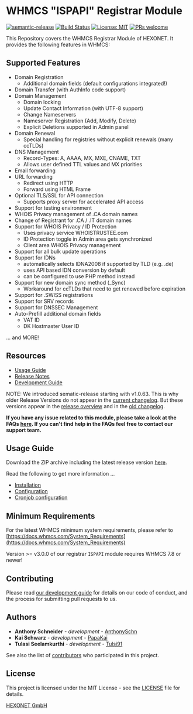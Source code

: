 # WHMCS "ISPAPI" Registrar Module #

[![semantic-release](https://img.shields.io/badge/%20%20%F0%9F%93%A6%F0%9F%9A%80-semantic--release-e10079.svg)](https://github.com/semantic-release/semantic-release)
[![Build Status](https://travis-ci.org/hexonet/whmcs-ispapi-registrar.svg?branch=master)](https://travis-ci.org/hexonet/whmcs-ispapi-registrar)
[![License: MIT](https://img.shields.io/badge/License-MIT-blue.svg)](https://opensource.org/licenses/MIT)
[![PRs welcome](https://img.shields.io/badge/PRs-welcome-brightgreen.svg)](https://github.com/hexonet/whmcs-ispapi-registrar/blob/master/CONTRIBUTING.md)

This Repository covers the WHMCS Registrar Module of HEXONET. It provides the following features in WHMCS:

## Supported Features ##

* Domain Registration
  * Additional domain fields (default configurations integrated!)
* Domain Transfer (with AuthInfo code support)
* Domain Management
  * Domain locking
  * Update Contact Information (with UTF-8 support)
  * Change Nameservers
  * Nameserver Registration (Add, Modify, Delete)
  * Explicit Deletions supported in Admin panel
* Domain Renewal
  * Special handling for registries without explicit renewals (many ccTLDs)
* DNS Management
  * Record-Types: A, AAAA, MX, MXE, CNAME, TXT
  * Allows user defined TTL values and MX priorities
* Email forwarding
* URL forwarding
  * Redirect using HTTP
  * Forward using HTML Frame
* Optional TLS/SSL for API connection
  * Supports proxy server for accelerated API access
* Support for testing environment
* WHOIS Privacy management of .CA domain names
* Change of Registrant for .CA / .IT domain names
* Support for WHOIS Privacy / ID Protection
  * Uses privacy service WHOISTRUSTEE.com
  * ID Protection toggle in Admin area gets synchronized
  * Client area WHOIS Privacy management
* Support for all bulk update operations
* Support for IDNs
  * automatically selects IDNA2008 if supported by TLD (e.g. .de)
  * uses API based IDN conversion by default
  * can be configured to use PHP method instead
* Support for new domain sync method (_Sync)
  * Workaround for ccTLDs that need to get renewed before expiration
* Support for .SWISS registrations
* Support for SRV records
* Support for DNSSEC Management
* Auto-Prefill additional domain fields
  * VAT ID
  * DK Hostmaster User ID

... and MORE!

## Resources ##

* [Usage Guide](https://github.com/hexonet/whmcs-ispapi-registrar/wiki/Usage-Guide)
* [Release Notes](https://github.com/hexonet/whmcs-ispapi-registrar/releases)
* [Development Guide](https://github.com/hexonet/whmcs-ispapi-registrar/wiki/Development-Guide)

NOTE: We introduced sematic-release starting with v1.0.63. This is why older Release Versions do not appear in the [current changelog](https://github.com/hexonet/whmcs-ispapi-registrar/blob/master/HISTORY.md). But these versions appear in the [release overview](https://github.com/hexonet/whmcs-ispapi-registrar/releases) and in the [old changelog](https://github.com/hexonet/whmcs-ispapi-registrar/blob/master/HISTORY.old).

**If you have any issue related to this module, please take a look at the FAQs [here](https://github.com/hexonet/whmcs-ispapi-registrar/wiki/FAQs). If you can't find help in the FAQs feel free to contact our support team.**

## Usage Guide ##

Download the ZIP archive including the latest release version [here](https://github.com/hexonet/whmcs-ispapi-registrar/raw/master/whmcs-ispapi-registrar-latest.zip).

Read the following to get more information ...

* [Installation](https://github.com/hexonet/whmcs-ispapi-registrar/wiki/Usage-Guide#installation)
* [Configuration](https://github.com/hexonet/whmcs-ispapi-registrar/wiki/Usage-Guide#configuration)
* [Cronjob configuration](https://github.com/hexonet/whmcs-ispapi-registrar/wiki/Usage-Guide#cronjob-configuration)

## Minimum Requirements ##

For the latest WHMCS minimum system requirements, please refer to
[https://docs.whmcs.com/System_Requirements](https://docs.whmcs.com/System_Requirements)

Version >= v3.0.0 of our registrar `ISPAPI` module requires WHMCS 7.8 or newer!

## Contributing ##

Please read [our development guide](https://github.com/hexonet/whmcs-ispapi-registrar/wiki/Development-Guide) for details on our code of conduct, and the process for submitting pull requests to us.

## Authors ##

* **Anthony Schneider** - *development* - [AnthonySchn](https://github.com/anthonyschn)
* **Kai Schwarz** - *development* - [PapaKai](https://github.com/papakai)
* **Tulasi Seelamkurthi** - *development* - [Tulsi91](https://github.com/tulsi91)

See also the list of [contributors](https://github.com/hexonet/whmcs-ispapi-registrar/graphs/contributors) who participated in this project.

## License ##

This project is licensed under the MIT License - see the [LICENSE](https://github.com/hexonet/whmcs-ispapi-registrar/blob/master/LICENSE) file for details.

[HEXONET GmbH](https://hexonet.net)
